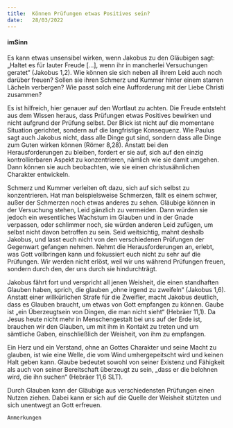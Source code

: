 ```yaml
---
title:  Können Prüfungen etwas Positives sein?
date:   28/03/2022
---
```


#### imSinn

Es kann etwas unsensibel wirken, wenn Jakobus zu den Gläubigen sagt: „Haltet es für lauter Freude […], wenn ihr in mancherlei Versuchungen geratet“ (Jakobus 1,2). Wie können sie sich neben all ihrem Leid auch noch darüber freuen? Sollen sie ihren Schmerz und Kummer hinter einem starren Lächeln verbergen? Wie passt solch eine Aufforderung mit der Liebe Christi zusammen?

Es ist hilfreich, hier genauer auf den Wortlaut zu achten. Die Freude entsteht aus dem Wissen heraus, dass Prüfungen etwas Positives bewirken und nicht aufgrund der Prüfung selbst. Der Blick ist nicht auf die momentane Situation gerichtet, sondern auf die langfristige Konsequenz. Wie Paulus sagt auch Jakobus nicht, dass alle Dinge gut sind, sondern dass alle Dinge zum Guten wirken können (Römer 8,28). Anstatt bei den Herausforderungen zu bleiben, fordert er sie auf, sich auf den einzig kontrollierbaren Aspekt zu konzentrieren, nämlich wie sie damit umgehen. Dann können sie auch beobachten, wie sie einen christusähnlichen Charakter entwickeln.

Schmerz und Kummer verleiten oft dazu, sich auf sich selbst zu konzentrieren. Hat man beispielsweise Schmerzen, fällt es einem schwer, außer der Schmerzen noch etwas anderes zu sehen. Gläubige können in der Versuchung stehen, Leid gänzlich zu vermeiden. Dann würden sie jedoch ein wesentliches Wachstum im Glauben und in der Gnade verpassen, oder schlimmer noch, sie würden anderen Leid zufügen, um selbst nicht davon betroffen zu sein. Seid weitsichtig, mahnt deshalb Jakobus, und lasst euch nicht von den verschiedenen Prüfungen der Gegenwart gefangen nehmen. Nehmt die Herausforderungen an, erlebt, was Gott vollbringen kann und fokussiert euch nicht zu sehr auf die Prüfungen. Wir werden nicht erlöst, weil wir uns während Prüfungen freuen, sondern durch den, der uns durch sie hindurchträgt.

Jakobus fährt fort und verspricht all jenen Weisheit, die einen standhaften Glauben haben, sprich, die glauben „ohne irgend zu zweifeln“ (Jakobus 1,6). Anstatt einer willkürlichen Strafe für die Zweifler, macht Jakobus deutlich, dass es Glauben braucht, um etwas von Gott empfangen zu können. Gaube ist „ein Überzeugtsein von Dingen, die man nicht sieht“ (Hebräer 11,1). Da Jesus heute nicht mehr in Menschengestalt bei uns auf der Erde ist, brauchen wir den Glauben, um mit ihm in Kontakt zu treten und um sämtliche Gaben, einschließlich der Weisheit, von ihm zu empfangen.

Ein Herz und ein Verstand, ohne an Gottes Charakter und seine Macht zu glauben, ist wie eine Welle, die vom Wind umhergepeitscht wird und keinen Halt geben kann. Glaube bedeutet sowohl von seiner Existenz und Fähigkeit als auch von seiner Bereitschaft überzeugt zu sein, „dass er die belohnen wird, die ihn suchen“ (Hebräer 11,6 SLT).

Durch Glauben kann der Gläubige aus verschiedensten Prüfungen einen Nutzen ziehen. Dabei kann er sich auf die Quelle der Weisheit stützten und sich unentwegt an Gott erfreuen.


`Anmerkungen`

